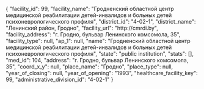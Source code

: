 {
    "facility_id": 99,
    "facility_name": "Гродненский областной центр медицинской реабилитации детей-инвалидов и больных детей психоневрологического профиля",
    "district_id": "4-02-1",
    "district_name": "Ленинский район, Гродно",
    "facility_url": "http:\/\/cmrdi.by",
    "facility_address": "г. Гродно,  бульвар Ленинского комсомола, 35",
    "facility_type": null,
    "ap_1": null,
    "name": "Гродненский областной центр медицинской реабилитации детей-инвалидов и больных детей психоневрологического профиля",
    "state": "public institution",
    "stats": [],
    "med_id": 104,
    "address": "г. Гродно,  бульвар Ленинского комсомола, 35",
    "coord_x_y": null,
    "place_name": "Гродно",
    "place_type": null,
    "year_of_closing": null,
    "year_of_opening": "1993",
    "healthcare_facility_key": 99,
    "administrative_division_id": "4-02-1"
}